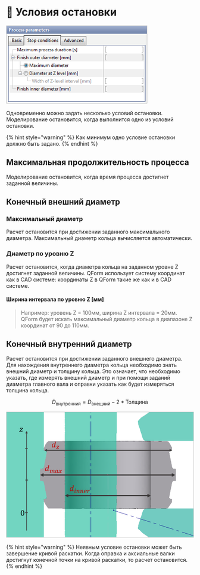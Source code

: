 # 🛑 Условия остановки

![](../.gitbook/assets/stop-conditions-small.png)

Одновременно можно задать несколько условий остановки. Моделирование остановится, когда выполнится одно из условий остановки.

{% hint style="warning" %}
Как минимум одно условие остановки должно быть задано.
{% endhint %}

## Максимальная продолжительность процесса

Моделирование остановится, когда время процесса достигнет заданной величины.

## Конечный внешний диаметр

### Максимальный диаметр

Расчет остановится при достижении заданного максимального диаметра. Максимальный диаметр кольца вычисляется автоматически.

### Диаметр по уровню Z

Расчет остановится, когда диаметра кольца на заданном уровне Z достигнет заданной величины. QForm использует систему координат как в CAD системе: координаты Z в QForm такие же как и в CAD системе.

#### Ширина интервала по уровню Z \[мм\]

> Например: уровень Z = 100мм, ширина Z интервала = 20мм. QForm будет искать максимальный диаметр кольца в диапазоне Z координат от 90 до 110мм.

## Конечный внутренний диаметр

Расчет остановится при достижении заданного внешнего диаметра. Для нахождения внутреннего диаметра кольца необходимо знать внешний диаметр и толщину кольца. Это означает, что необходимо указать, где измерять внешний диаметр и при помощи заданий диаметра главного вала и оправки указать как будет измеряться толщина кольца.

$$
D_{\text {внутренний}}=D_{\text {внещний}} - 2 *\text{Толщина}
$$

![](../.gitbook/assets/2.-stop-conditions-2.png)

{% hint style="warning" %}
Неявным условие остановки может быть завершение кривой раскатки. Когда оправка и аксиальные валки достигнут конечной точки на кривой раскатки, то расчет остановится.
{% endhint %}

